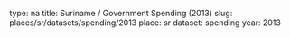 type: na
title: Suriname / Government Spending (2013)
slug: places/sr/datasets/spending/2013
place: sr
dataset: spending
year: 2013
